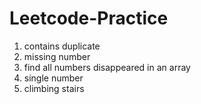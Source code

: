 # Leetcode-Practice
1. contains duplicate
2. missing number
3. find all numbers disappeared in an array
4. single number
5. climbing stairs

